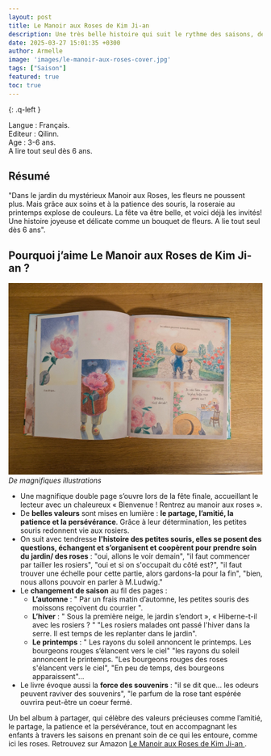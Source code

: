 ```yaml
---
layout: post
title: Le Manoir aux Roses de Kim Ji-an 
description: Une très belle histoire qui suit le rythme des saisons, de l’automne jusqu’au printemps, en montrant comment prendre soin des roses et se préparer, petit à petit, à la fête qui approche.
date: 2025-03-27 15:01:35 +0300
author: Armelle
image: 'images/le-manoir-aux-roses-cover.jpg'
tags: ["Saison"]
featured: true
toc: true
---
```


{: .q-left }

Langue : Français.             
Editeur : Qilinn.    
Age : 3-6 ans.    
A lire tout seul dès 6 ans.

## Résumé

"Dans le jardin du mystérieux Manoir aux Roses, les fleurs ne poussent plus. Mais grâce aux soins et à la patience des souris, la roseraie au printemps explose de couleurs. La fête va être belle, et voici déjà les invités! Une histoire joyeuse et délicate comme un bouquet de fleurs. A lie tout seul dès 6 ans".

## Pourquoi j’aime Le Manoir aux Roses de Kim Ji-an ?

![De magnifiques illustrations](/images/manoir-aux-roses-int.jpg)
*De magnifiques illustrations*
- Une magnifique double page s’ouvre lors de la fête finale, accueillant le lecteur avec un chaleureux « Bienvenue ! Rentrez au manoir aux roses ».
- De **belles valeurs** sont mises en lumière : **le partage, l’amitié, la patience et la persévérance**. Grâce à leur détermination, les petites souris redonnent vie aux rosiers.
- On suit avec tendresse **l'histoire des petites souris, elles se posent des questions, échangent et s’organisent et coopèrent pour prendre soin du jardin/ des roses** : "oui, allons le voir demain", "il faut commencer par tailler les rosiers", "oui et si on s'occupait du côté est?", "il faut trouver une échelle pour cette partie, alors gardons-la pour la fin", "bien, nous allons pouvoir en parler à M.Ludwig."
- Le **changement de saison** au fil des pages :
    - **L’automne** : " Par un frais matin d’automne, les petites souris des moissons reçoivent du courrier ".
    - **L’hiver** : " Sous la première neige, le jardin s’endort », « Hiberne-t-il avec les rosiers ? " "Les rosiers malades ont passé l'hiver dans la serre. Il est temps de les replanter dans le jardin".
    - **Le printemps** : " Les rayons du soleil annoncent le printemps. Les bourgeons rouges s’élancent vers le ciel" "les rayons du soleil annoncent le printemps. "Les bourgeons rouges des roses s'élancent vers le ciel", "En peu de temps, des bourgeons apparaissent"...
- Le livre évoque aussi la **force des souvenirs** : "il se dit que... les odeurs peuvent raviver des souvenirs", "le parfum de la rose tant espérée ouvrira peut-être un coeur fermé. 

Un bel album à partager, qui célèbre des valeurs précieuses comme l’amitié, le partage, la patience et la persévérance, tout en accompagnant les enfants à travers les saisons en prenant soin de ce qui les entoure, comme ici les roses. Retrouvez sur Amazon [Le Manoir aux Roses de Kim Ji-an ](https://amzn.to/4icbYSk).